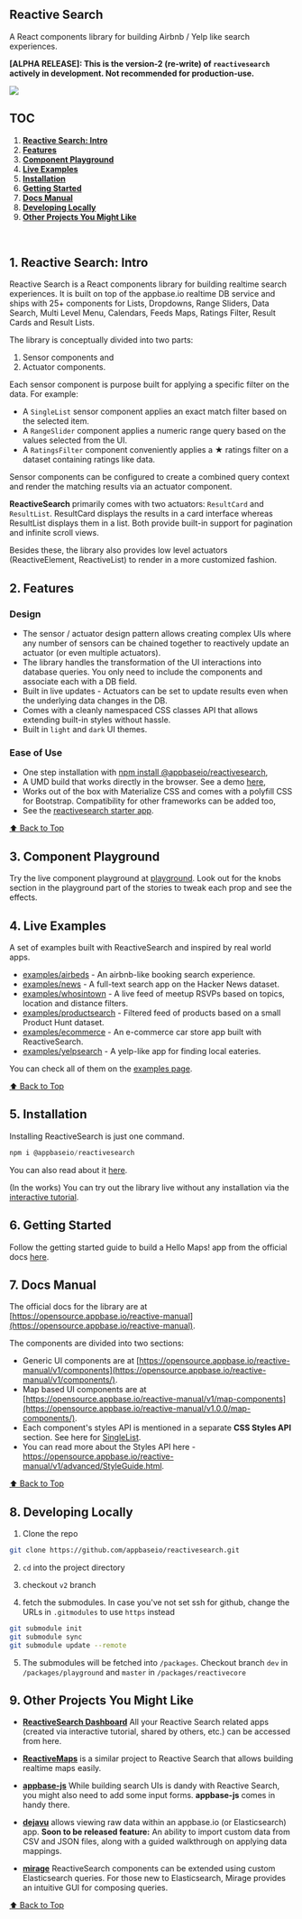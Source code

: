 ## Reactive Search

A React components library for building Airbnb / Yelp like search experiences.

**[ALPHA RELEASE]: This is the version-2 (re-write) of `reactivesearch` actively in development. Not recommended for production-use.**

![](https://i.imgur.com/dIix6Jl.png)

## TOC

1. **[Reactive Search: Intro](#1-reactive-search-intro)**
2. **[Features](#2-features)**
3. **[Component Playground](#3-component-playground)**
4. **[Live Examples](#4-live-examples)**
5. **[Installation](#5-installation)**
6. **[Getting Started](#6-getting-started)**
7. **[Docs Manual](#7-docs-manual)**
8. **[Developing Locally](#8-developing-locally)**
9. **[Other Projects You Might Like](#9-other-projects-you-might-like)**

<br>

## 1. Reactive Search: Intro

Reactive Search is a React components library for building realtime search experiences. It is built on top of the appbase.io realtime DB service and ships with 25+ components for Lists, Dropdowns, Range Sliders, Data Search, Multi Level Menu, Calendars, Feeds Maps, Ratings Filter, Result Cards and Result Lists.

The library is conceptually divided into two parts:  

1. Sensor components and
2. Actuator components.

Each sensor component is purpose built for applying a specific filter on the data. For example:

* A `SingleList` sensor component applies an exact match filter based on the selected item.
* A `RangeSlider` component applies a numeric range query based on the values selected from the UI.
* A `RatingsFilter` component conveniently applies a ★ ratings filter on a dataset containing ratings like data.

Sensor components can be configured to create a combined query context and render the matching results via an actuator component.

**ReactiveSearch** primarily comes with two actuators: `ResultCard` and `ResultList`. ResultCard displays the results in a card interface whereas ResultList displays them in a list. Both provide built-in support for pagination and infinite scroll views.

Besides these, the library also provides low level actuators (ReactiveElement, ReactiveList) to render in a more customized fashion.

## 2. Features

### Design

* The sensor / actuator design pattern allows creating complex UIs where any number of sensors can be chained together to reactively update an actuator (or even multiple actuators).
* The library handles the transformation of the UI interactions into database queries. You only need to include the components and associate each with a DB field.
* Built in live updates - Actuators can be set to update results even when the underlying data changes in the DB.
* Comes with a cleanly namespaced CSS classes API that allows extending built-in styles without hassle.
* Built in `light` and `dark` UI themes.


### Ease of Use

* One step installation with [npm install @appbaseio/reactivesearch](https://opensource.appbase.io/reactive-manual/v1/getting-started/RSInstallation.html),
* A UMD build that works directly in the browser. See a demo [here](https://github.com/appbaseio-apps/reactivesearch-starter-app#try-in-browser-without-npm),
* Works out of the box with Materialize CSS and comes with a polyfill CSS for Bootstrap. Compatibility for other frameworks can be added too,
* See the [reactivesearch starter app](https://github.com/appbaseio-apps/reactivesearch-starter-app).

[⬆ Back to Top](#reactive-search)

## 3. Component Playground

Try the live component playground at [playground](https://opensource.appbase.io/playground/?filterBy=ReactiveSearch&selectedKind=s%2FRatingsFilter&selectedStory=Basic&full=0&down=1&left=1&panelRight=0&downPanel=kadirahq%2Fstorybook-addon-knobs). Look out for the knobs section in the playground part of the stories to tweak each prop and see the effects.


## 4. Live Examples

A set of examples built with ReactiveSearch and inspired by real world apps.

- [examples/airbeds](https://opensource.appbase.io/reactivesearch/examples/airbeds/) - An airbnb-like booking search experience.
- [examples/news](https://opensource.appbase.io/reactivesearch/examples/news) - A full-text search app on the Hacker News dataset.
- [examples/whosintown](https://opensource.appbase.io/reactivesearch/examples/whosintown/) - A live feed of meetup RSVPs based on topics, location and distance filters.
- [examples/productsearch](https://opensource.appbase.io/reactivesearch/examples/productsearch/) - Filtered feed of products based on a small Product Hunt dataset.
- [examples/ecommerce](https://opensource.appbase.io/reactivesearch/examples/ecommerce/) - An e-commerce car store app built with ReactiveSearch.
- [examples/yelpsearch](https://opensource.appbase.io/reactivesearch/examples/yelpsearch/) - A yelp-like app for finding local eateries.


You can check all of them on the [examples page](https://opensource.appbase.io/reactivesearch/examples/).

[⬆ Back to Top](#reactive-search)

## 5. Installation

Installing ReactiveSearch is just one command.

```javascript
npm i @appbaseio/reactivesearch
```

You can also read about it [here](https://opensource.appbase.io/reactive-manual/v1.0.0/getting-started/RSInstallation.html).

(In the works) You can try out the library live without any installation via the [interactive tutorial](https://opensource.appbase.io/reactivesearch/dashboard/tutorial/).

## 6. Getting Started

Follow the getting started guide to build a Hello Maps! app from the official docs [here](https://opensource.appbase.io/reactive-manual/v1.0.0/getting-started/RSStart.html).

## 7. Docs Manual

The official docs for the library are at [https://opensource.appbase.io/reactive-manual](https://opensource.appbase.io/reactive-manual).

The components are divided into two sections:
* Generic UI components are at [https://opensource.appbase.io/reactive-manual/v1/components](https://opensource.appbase.io/reactive-manual/v1/components/).
* Map based UI components are at [https://opensource.appbase.io/reactive-manual/v1/map-components](https://opensource.appbase.io/reactive-manual/v1.0.0/map-components/).
* Each component's styles API is mentioned in a separate **CSS Styles API** section. See here for [SingleList](https://opensource.appbase.io/reactive-manual/v1/components/SingleList.html#-singlelist-css-styles-api).
* You can read more about the Styles API here - https://opensource.appbase.io/reactive-manual/v1/advanced/StyleGuide.html.

[⬆ Back to Top](#reactive-search)

## 8. Developing Locally


1. Clone the repo
```bash
git clone https://github.com/appbaseio/reactivesearch.git
```

2. `cd` into the project directory

3. checkout `v2` branch

4. fetch the submodules. In case you've not set ssh for github, change the URLs in `.gitmodules` to use `https` instead

```bash
git submodule init
git submodule sync
git submodule update --remote
```

5. The submodules will be fetched into `/packages`. Checkout branch `dev` in `/packages/playground` and `master` in `/packages/reactivecore`

## 9. Other Projects You Might Like

- [**ReactiveSearch Dashboard**](https://dashboard.appbase.io/reactivesearch/) All your Reactive Search related apps (created via interactive tutorial, shared by others, etc.) can be accessed from here.
- [**ReactiveMaps**](https://github.com/appbaseio/reactivemaps) is a similar project to Reactive Search that allows building realtime maps easily.

- [**appbase-js**](https://github.com/appbaseio/appbase-js) While building search UIs is dandy with Reactive Search, you might also need to add some input forms. **appbase-js** comes in handy there.

- [**dejavu**](https://github.com/appbaseio/dejavu) allows viewing raw data within an appbase.io (or Elasticsearch) app. **Soon to be released feature:** An ability to import custom data from CSV and JSON files, along with a guided walkthrough on applying data mappings.

- [**mirage**](https://github.com/appbaseio/mirage) ReactiveSearch components can be extended using custom Elasticsearch queries. For those new to Elasticsearch, Mirage provides an intuitive GUI for composing queries.

[⬆ Back to Top](#reactive-search)

